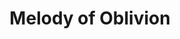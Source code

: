 --- 
title: "Melody of Oblivion"
publishdate: "2019-3-30T16:48:46+02:00"
src: "https://365manga.net/manga/melody-of-oblivion"
image: "https://data.365manga.net/images/thumbnails/24373-melody-of-oblivion.jpg"
description: "'The 20th Century saw a massive conflict between humans and Monsters, with the Monsters winning the hard-fought struggle. As a new century dawns, memories of those times have utterly faded from the minds of men.' Monsters rule from the shadows, while humans continue life with a semblance of normalcy, all the while in secret fear. Some try to win favor with the Monsters, offering sacrifices of children. Most turn a…"
---